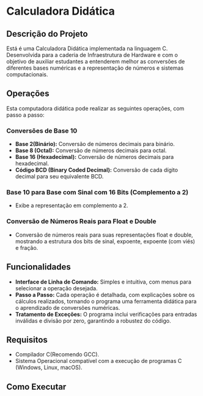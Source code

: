 # Calculadora Didática


## Descrição do Projeto

Está é uma Calculadora Didática implementada na linguagem C. Desenvolvida para a caderia de Infraestrutura de Hardware e com o objetivo de auxiliar estudantes a entenderem melhor as conversões de diferentes bases numéricas e a representação de números e sistemas computacionais.


## Operações

Esta computadora didática pode realizar as seguintes operações, com passo a passo:

### Conversões de Base 10

- **Base 2(Binário):** Conversão de números decimais para binário.
- **Base 8 (Octal):** Conversão de números decimais para octal.
- **Base 16 (Hexadecimal):** Conversão de números decimais para hexadecimal.
- **Código BCD (Binary Coded Decimal):** Conversão de cada dígito decimal para seu equivalente BCD.

### Base 10 para Base com Sinal com 16 Bits (Complemento a 2)

- Exibe a representação em complemento a 2.

### Conversão de Números Reais para Float e Double

- Conversão de números reais para suas representações float e double, mostrando a estrutura dos bits de sinal, expoente, expoente (com viés) e fração.

## Funcionalidades

- **Interface de Linha de Comando:** Simples e intuitiva, com menus para selecionar a operação desejada.
- **Passo a Passo:** Cada operação é detalhada, com explicações sobre os cálculos realizados, tornando o programa uma ferramenta didática para o aprendizado de conversões numéricas.
- **Tratamento de Exceções:** O programa inclui verificações para entradas inválidas e divisão por zero, garantindo a robustez do código.


## Requisitos

- Compilador C(Recomendo GCC).
- Sistema Operacional compatível com a execução de programas C (Windows, Linux, macOS).

## Como Executar